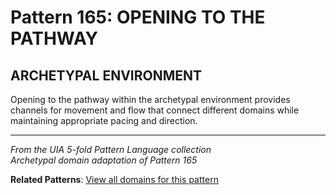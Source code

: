 # Pattern 165: OPENING TO THE PATHWAY

## ARCHETYPAL ENVIRONMENT

Opening to the pathway within the archetypal environment provides channels for movement and flow that connect different domains while maintaining appropriate pacing and direction.

---

*From the UIA 5-fold Pattern Language collection*  
*Archetypal domain adaptation of Pattern 165*

**Related Patterns**: [View all domains for this pattern](../../UIA/md/T165%20OPENING%20TO%20THE%20PATHWAY.md)
